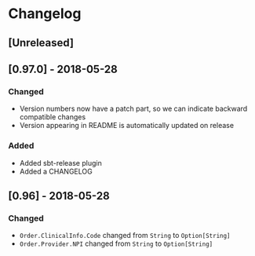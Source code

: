 # Changelog

## [Unreleased]

## [0.97.0] - 2018-05-28

### Changed

- Version numbers now have a patch part, so we can indicate backward compatible changes
- Version appearing in README is automatically updated on release

### Added

- Added sbt-release plugin
- Added a CHANGELOG

## [0.96] - 2018-05-28

### Changed

- `Order.ClinicalInfo.Code` changed from `String` to `Option[String]`
- `Order.Provider.NPI` changed from `String` to `Option[String]`
